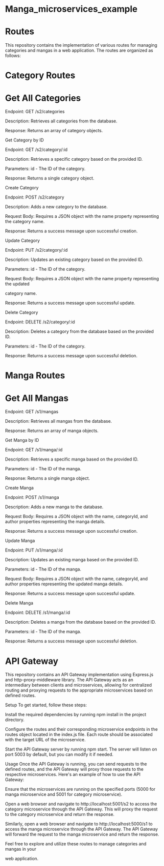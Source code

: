 # Manga_microservices_example
 
# Routes
This repository contains the implementation of various routes for managing categories and mangas in a web application. The routes are organized as follows:

# Category Routes
# Get All Categories

Endpoint: GET /s2/categories

Description: Retrieves all categories from the database.

Response: Returns an array of category objects.

Get Category by ID

Endpoint: GET /s2/category/:id

Description: Retrieves a specific category based on the provided ID.

Parameters: id - The ID of the category.

Response: Returns a single category object.

Create Category

Endpoint: POST /s2/category


Description: Adds a new category to the database.

Request Body: Requires a JSON object with the name property representing the category 
name.

Response: Returns a success message upon successful creation.

Update Category

Endpoint: PUT /s2/category/:id

Description: Updates an existing category based on the provided ID.

Parameters: id - The ID of the category.

Request Body: Requires a JSON object with the name property representing the updated 

category name.

Response: Returns a success message upon successful update.

Delete Category

Endpoint: DELETE /s2/category/:id

Description: Deletes a category from the database based on the provided ID.

Parameters: id - The ID of the category.

Response: Returns a success message upon successful deletion.

# Manga Routes
# Get All Mangas
Endpoint: GET /s1/mangas

Description: Retrieves all mangas from the database.

Response: Returns an array of manga objects.

Get Manga by ID

Endpoint: GET /s1/manga/:id

Description: Retrieves a specific manga based on the provided ID.

Parameters: id - The ID of the manga.

Response: Returns a single manga object.

Create Manga

Endpoint: POST /s1/manga

Description: Adds a new manga to the database.

Request Body: Requires a JSON object with the name, categoryId, and author properties 
representing the manga details.

Response: Returns a success message upon successful creation.

Update Manga

Endpoint: PUT /s1/manga/:id

Description: Updates an existing manga based on the provided ID.

Parameters: id - The ID of the manga.

Request Body: Requires a JSON object with the name, categoryId, and author properties 
representing the updated manga details.

Response: Returns a success message upon successful update.

Delete Manga

Endpoint: DELETE /s1/manga/:id

Description: Deletes a manga from the database based on the provided ID.

Parameters: id - The ID of the manga.

Response: Returns a success message upon successful deletion.

# API Gateway 
This repository contains an API Gateway implementation using Express.js and http-proxy-middleware library. The API Gateway acts as an intermediary between clients and microservices, allowing for centralized routing and proxying requests to the appropriate microservices based on defined routes.

Setup
To get started, follow these steps:

Install the required dependencies by running npm install in the project directory.

Configure the routes and their corresponding microservice endpoints in the routes object located in the index.js file. Each route should be associated with the target URL of the microservice.

Start the API Gateway server by running npm start. The server will listen on port 5003 by default, but you can modify it if needed.

Usage
Once the API Gateway is running, you can send requests to the defined routes, and the API Gateway will proxy those requests to the respective microservices. Here's an example of how to use the API Gateway:

Ensure that the microservices are running on the specified ports (5000 for manga microservice and 5001 for category microservice).

Open a web browser and navigate to http://localhost:5001/s2 to access the category microservice through the API Gateway. This will proxy the request to the category microservice and return the response.

Similarly, open a web browser and navigate to http://localhost:5000/s1 to access the manga microservice through the API Gateway. The API Gateway will forward the request to the manga microservice and return the response.


Feel free to explore and utilize these routes to manage categories and mangas in your 

web application.
